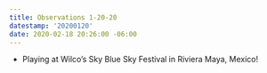 ```yaml
---
title: Observations 1-20-20
datestamp: '20200120'
date: 2020-02-18 20:26:00 -06:00
---
```


- Playing at Wilco’s Sky Blue Sky Festival in Riviera Maya, Mexico!
